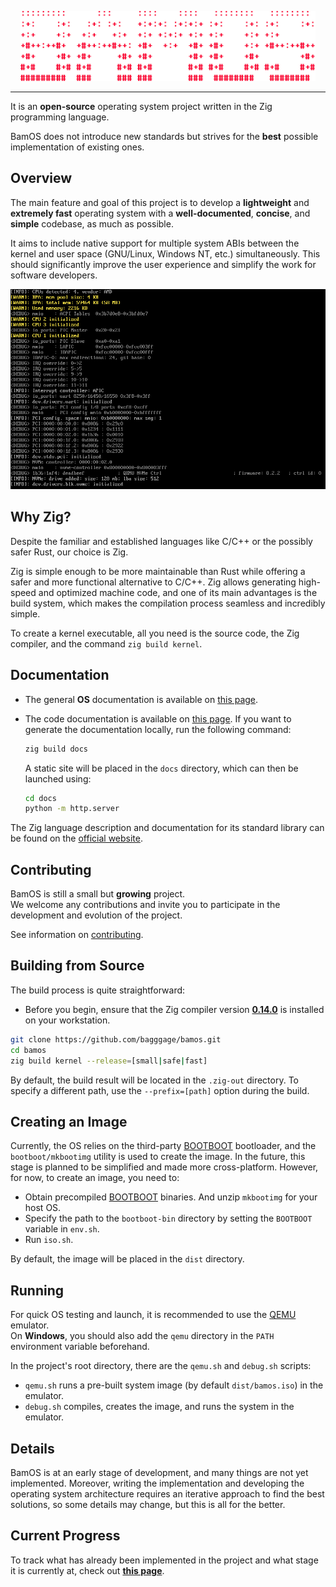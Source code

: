 <p align="center">
  <a href="https://bagggage.github.io/bamos-book/" target="_blank" rel="noopener noreferrer"><img src="logo.svg" width="472" alt="BamOS Logo"></a>
</p>

---

It is an **open-source** operating system project written in the Zig programming language.

BamOS does not introduce new standards but strives for the **best** possible implementation of existing ones.

## Overview

The main feature and goal of this project is to develop a **lightweight** and **extremely fast** operating system with a **well-documented**, **concise**, and **simple** codebase, as much as possible.

It aims to include native support for multiple system ABIs between the kernel and user space (GNU/Linux, Windows NT, etc.) simultaneously. This should significantly improve the user experience and simplify the work for software developers.

<p align="center">
  <img src="screenshot.png" alt="Screenshot"/>
</p>

## Why Zig?

Despite the familiar and established languages like C/C++ or the possibly safer Rust, our choice is Zig.

Zig is simple enough to be more maintainable than Rust while offering a safer and more functional alternative to C/C++. Zig allows generating high-speed and optimized machine code, and one of its main advantages is the build system, which makes the compilation process seamless and incredibly simple.

To create a kernel executable, all you need is the source code, the Zig compiler, and the command `zig build kernel`.

## Documentation

- The general **OS** documentation is available on [this page](https://bagggage.github.io/bamos-book/).

- The code documentation is available on [this page](https://bagggage.github.io/bamos/).
If you want to generate the documentation locally, run the following command:

  ```sh
  zig build docs
  ```
  
  A static site will be placed in the `docs` directory, which can then be launched using:

  ```sh
  cd docs
  python -m http.server
  ```

The Zig language description and documentation for its standard library can be found on the [official website](https://ziglang.org/).

## Contributing

BamOS is still a small but **growing** project.  
We welcome any contributions and invite you to participate in the development and evolution of the project.

See information on [contributing](./CONTRIBUTING.md).

## Building from Source

The build process is quite straightforward:

- Before you begin, ensure that the Zig compiler version [**0.14.0**](https://ziglang.org/download/) is installed on your workstation.

```sh
git clone https://github.com/bagggage/bamos.git
cd bamos
zig build kernel --release=[small|safe|fast]
```

By default, the build result will be located in the `.zig-out` directory. To specify a different path, use the `--prefix=[path]` option during the build.

## Creating an Image

Currently, the OS relies on the third-party [BOOTBOOT](https://gitlab.com/bztsrc/bootboot) bootloader, and the `bootboot/mkbootimg` utility is used to create the image. In the future, this stage is planned to be simplified and made more cross-platform. However, for now, to create an image, you need to:

- Obtain precompiled [BOOTBOOT](https://github.com/bagggage/bootboot-bin) binaries. And unzip `mkbootimg` for your host OS.
- Specify the path to the `bootboot-bin` directory by setting the `BOOTBOOT` variable in `env.sh`.
- Run `iso.sh`.

By default, the image will be placed in the `dist` directory.

## Running

For quick OS testing and launch, it is recommended to use the [QEMU](https://www.qemu.org) emulator.  
On **Windows**, you should also add the `qemu` directory in the `PATH` environment variable beforehand.

In the project's root directory, there are the `qemu.sh` and `debug.sh` scripts:

- `qemu.sh` runs a pre-built system image (by default `dist/bamos.iso`) in the emulator.
- `debug.sh` compiles, creates the image, and runs the system in the emulator.

## Details

BamOS is at an early stage of development, and many things are not yet implemented. Moreover, writing the implementation and developing the operating system architecture requires an iterative approach to find the best solutions, so some details may change, but this is all for the better.

## Current Progress

To track what has already been implemented in the project
and what stage it is currently at, check out [**this page**](https://bagggage.github.io/bamos-book/current-progress).